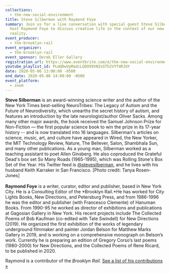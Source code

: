 ```yaml
---
collections:
  - the-new-social-environment
title: Steve Silberman with Raymond Foye
summary: Join us for a live conversation with special guest Steve Silberman and
  host Raymond Foye to discuss creative life in the context of our new social
  reality.
event_producer:
  - the-brooklyn-rail
event_organizer:
  - the-brooklyn-rail
event_sponsor: Derek Eller Gallery
registration_url: https://www.eventbrite.com/e/the-new-social-environment-36-nancy-shaver-sterrett-smith-max-goldfarb-tickets-103921162996
youtube_playlist_id: PLmQDwVpMadcLGDOX9VN3sGTh2VYT4RJGY
date: 2020-05-06 13:00:00 -0500
end_date: 2020-05-06 14:00:00 -0500
event_platform:
  - zoom
---
```

**Steve Silberman** is an award-winning science writer and the author of the New York Times best-selling NeuroTribes: The Legacy of Autism and the Future of Neurodiversity, which unearths the secret history of autism, and features an introduction by the late neurologist/author Oliver Sacks. Among many other major awards, the book received the Samuel Johnson Prize for Non-Fiction — the first popular science book to win the prize in its 17-year history -- and is now translated into 16 languages. Silberman's articles on science, music, art, and culture have appeared in Wired, the New Yorker, the MIT Technology Review, Nature, The Believer, Salon, Shambhala Sun, and many other publications. As a young man, Silberman worked as a teaching assistant to poet Allen Ginsberg. He also coproduced the Grateful Dead's box set So Many Roads (1965-1995), which was Rolling Stone's Box Set of the Year. His Twitter feed is [@stevesilberman](https://twitter.com/stevesilberman), and he lives with his husband Keith Karraker in San Francisco. \[Photo credit: Tanya Rosen-Jones]\
\
**Raymond Foye** is a writer, curator, editor and publisher, based in New York City. He is a Consulting Editor of the *Brooklyn Rail.*He has worked for City Lights Books, New Directions, and Petersburg Press, and from 1986-1996 he was the editor and publisher (with Francesco Clemente) of Hanuman Books. From 1990-95 he worked as director of exhibitions and publications at Gagosian Gallery in New York. His recent projects include The Collected Poems of Bob Kaufman (co-edited with Tate Swindell) for New Directions (2019). He organized the first exhibition of the works of legendary underground filmmaker and painter Jordan Belson for Matthew Marks Gallery in 2019, and is working on a comprehensive monograph on Belson’s work. Currently he is preparing an edition of Gregory Corso’s last poems (1980-2000) for New Directions, and the Collected Poems of Rene Ricard, to be published in 2020.

Raymond is a contributor of the *Brooklyn Rail*. [See a list of his contributions »](https://brooklynrail.org/contributor/raymond-foye)